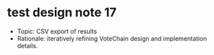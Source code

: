 # test design note 17

- Topic: CSV export of results
- Rationale: iteratively refining VoteChain design and implementation details.
